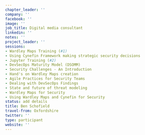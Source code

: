 ```yaml
---
chapter_leader: ''
company: ''
facebook: ''
image: ''
job_title: Digital media consultant
linkedin: ''
notes: ''
project_leader: ''
sessions:
- Wardley Maps Training (#1)
- Using Cynefin Framework making strategic security decisions
- Jupyter Training (#2)
- DevSecOps Maturity Model (DSOMM)
- Security Challenges - An Introduction
- Hand's on Wardley Maps creation
- Agile Practices for Security Teams
- Dealing with DevSecOps Findings
- State and future of threat modeling
- Wardley Maps for Security
- Using Wardley Maps and Cynefin for Security
status: add details
title: Ben Schofield
travel-from: Oxfordshire
twitter: ''
type: participant
website: ''
---
```


<!-- put more details about participant here -->